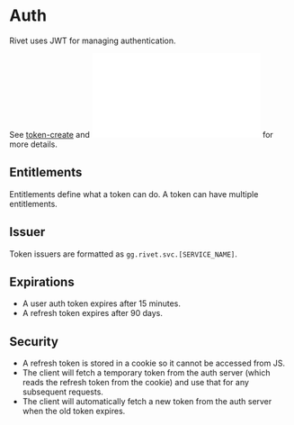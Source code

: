 # Auth

Rivet uses JWT for managing authentication.

See [token-create](svc/token-create/src/main.rs) and ![auth.rs](svc/api-auth/src/route/auth.rs) for more details.

## Entitlements

Entitlements define what a token can do. A token can have multiple entitlements.

## Issuer

Token issuers are formatted as `gg.rivet.svc.[SERVICE_NAME]`.

## Expirations

-   A user auth token expires after 15 minutes.
-   A refresh token expires after 90 days.

## Security

-   A refresh token is stored in a cookie so it cannot be accessed from JS.
-   The client will fetch a temporary token from the auth server (which reads the refresh token from the cookie) and use that for any subsequent requests.
-   The client will automatically fetch a new token from the auth server when the old token expires.
